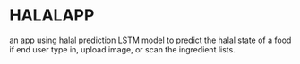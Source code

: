 # HALALAPP
an app using halal prediction LSTM model to predict the halal state of a food if end user type in, upload image, or scan the ingredient lists.
